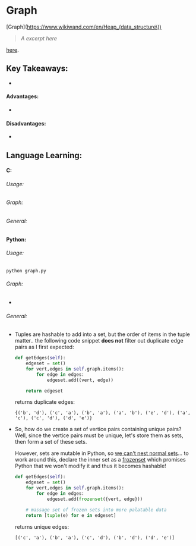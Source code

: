 # Graph

[Graph](https://www.wikiwand.com/en/Heap_(data_structure\))

>*A excerpt here*

[here](https://www.geeksforgeeks.org/data-structures/linked-list/).

## Key Takeaways:

- 

#### Advantages:

- 

#### Disadvantages:

- 


## Language Learning:

#### C:

###### Usage:

###### Graph:

###### General:

#### Python:

###### Usage:

`python graph.py`

###### Graph:

- 

###### General:

- Tuples are hashable to add into a set, but the order of items in the tuple matter.. the following code snippet **does not** filter out duplicate edge pairs as I first expected:

    ```python
	def getEdges(self):
        edgeset = set()
        for vert,edges in self.graph.items():
            for edge in edges:
                edgeset.add((vert, edge))

        return edgeset
	```

	returns duplicate edges:

	`{('b', 'd'), ('c', 'a'), ('b', 'a'), ('a', 'b'), ('e', 'd'), ('a', 'c'), ('c', 'd'), ('d', 'e')}`

- So, how do we create a set of vertice pairs containing unique pairs?  Well, since the vertice pairs must be unique, let's store them as sets, then form a set of these sets.

	However, sets are mutable in Python, so [we can't nest normal sets](https://stackoverflow.com/questions/5931291/how-can-i-create-a-set-of-sets-in-python)... to work around this, declare the inner set as a [frozenset](https://docs.python.org/2/library/stdtypes.html#frozenset) which promises Python that we won't modify it and thus it becomes hashable!

	```python
	def getEdges(self):
        edgeset = set()
        for vert,edges in self.graph.items():
            for edge in edges:
                edgeset.add(frozenset({vert, edge}))

		# massage set of frozen sets into more palatable data
        return [tuple(e) for e in edgeset]
	```

	returns unique edges:

	`[('c', 'a'), ('b', 'a'), ('c', 'd'), ('b', 'd'), ('d', 'e')]`
	
